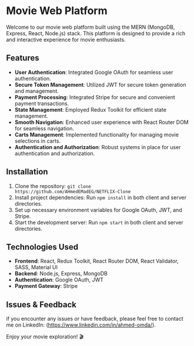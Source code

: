 # Movie Web Platform

Welcome to our movie web platform built using the MERN (MongoDB, Express, React, Node.js) stack. This platform is designed to provide a rich and interactive experience for movie enthusiasts.

## Features

- **User Authentication**: Integrated Google OAuth for seamless user authentication.
- **Secure Token Management**: Utilized JWT for secure token generation and management.
- **Payment Processing**: Integrated Stripe for secure and convenient payment transactions.
- **State Management**: Employed Redux Toolkit for efficient state management.
- **Smooth Navigation**: Enhanced user experience with React Router DOM for seamless navigation.
- **Carts Management**: Implemented functionality for managing movie selections in carts.
- **Authentication and Authorization**: Robust systems in place for user authentication and authorization.

## Installation

1. Clone the repository: `git clone https://github.com/AHmedEMadEG/NETFLIX-Clone`
2. Install project dependencies: Run `npm install` in both client and server directories.
3. Set up necessary environment variables for Google OAuth, JWT, and Stripe.
4. Start the development server: Run `npm start` in both client and server directories.

## Technologies Used

- **Frontend**: React, Redux Toolkit, React Router DOM, React Validator, SASS, Material UI
- **Backend**: Node.js, Express, MongoDB
- **Authentication**: Google OAuth, JWT
- **Payment Gateway**: Stripe


## Issues & Feedback

if you encounter any issues or have feedback, please feel free to contact me on LinkedIn: (https://www.linkedin.com/in/ahmed-omda/).

Enjoy your movie exploration! 🎬
